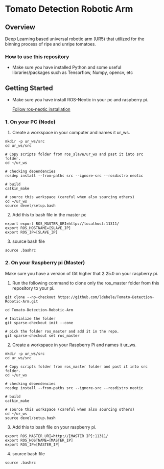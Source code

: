 # Tomato Detection Robotic Arm

## Overview
Deep Learning based universal robotic arm (UR5) that utilized for the binning process of ripe and unripe tomatoes.

### How to use this repository
- Make sure you have installed Python and some useful libraries/packages such as Tensorflow, Numpy, opencv, etc 


## Getting Started
- Make sure you have install ROS-Neotic in your pc and raspberry pi. 

    [Follow ros-neotic installation](http://wiki.ros.org/noetic) 


### 1. On your PC (Node) 
1. Create a workspace in your computer and names it ur_ws.
```
mkdir -p ur_ws/src
cd ur_ws/src

# Copy scripts folder from ros_slave/ur_ws and past it into src folder.
cd ~/ur_ws

# checking dependencies
rosdep install --from-paths src --ignore-src --rosdistro neotic

# build 
catkin_make

# source this workspace (careful when also sourcing others)
cd ~/ur_ws
source devel/setup.bash
```

2. Add this to bash file in the master pc
```
export export ROS_MASTER_URI=http://localhost:11311/
export ROS_HOSTNAME=[SLAVE_IP]
export ROS_IP=[SLAVE_IP]
```
3. source bash file
```
source .bashrc
```
### 2. On your Raspberry pi (Master)
Make sure you have a version of Git higher that 2.25.0 on your raspberry pi.
1. Run the following command to clone only the ros_master folder from this repository to your pi.
```
git clone --no-checkout https://github.com/ldebele/Tomato-Detection-Robotic-Arm.git

cd Tomato-Detection-Robotic-Arm

# Initialize the folder
git sparse-checkout init --cone

# pick the folder ros_master and add it in the repo.
git sparse-checkout set ros_master
``` 

2. Create a workspace in your Raspberry Pi and names it ur_ws.
```
mkdir -p ur_ws/src
cd ur_ws/src

# Copy scripts folder from ros_master folder and past it into src folder.
cd ~/ur_ws

# checking dependencies
rosdep install --from-paths src --ignore-src --rosdistro neotic

# build 
catkin_make

# source this workspace (careful when also sourcing others)
cd ~/ur_ws
source devel/setup.bash
```

3. Add this to bash file on your raspberry pi.
```
export ROS_MASTER_URI=http://[MASTER IP]:11311/
export ROS_HOSTNAME=[MASTER_IP]
export ROS_IP=[MASTER_IP]
```
4. source bash file
```
source .bashrc
```
